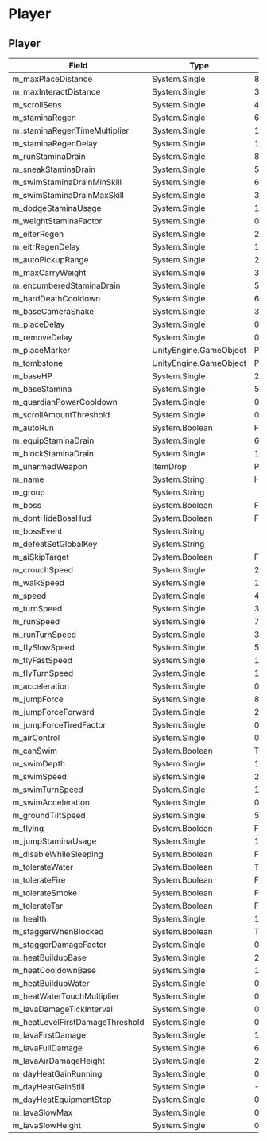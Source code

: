 # Player

## Player

|Field|Type|Default Value|
|-----|----|-------------|
|m_maxPlaceDistance|System.Single|8|
|m_maxInteractDistance|System.Single|3.5|
|m_scrollSens|System.Single|4|
|m_staminaRegen|System.Single|6|
|m_staminaRegenTimeMultiplier|System.Single|1|
|m_staminaRegenDelay|System.Single|1|
|m_runStaminaDrain|System.Single|8|
|m_sneakStaminaDrain|System.Single|5|
|m_swimStaminaDrainMinSkill|System.Single|6|
|m_swimStaminaDrainMaxSkill|System.Single|3|
|m_dodgeStaminaUsage|System.Single|15|
|m_weightStaminaFactor|System.Single|0.1|
|m_eiterRegen|System.Single|2|
|m_eitrRegenDelay|System.Single|1|
|m_autoPickupRange|System.Single|2|
|m_maxCarryWeight|System.Single|300|
|m_encumberedStaminaDrain|System.Single|5|
|m_hardDeathCooldown|System.Single|600|
|m_baseCameraShake|System.Single|3|
|m_placeDelay|System.Single|0.4|
|m_removeDelay|System.Single|0.25|
|m_placeMarker|UnityEngine.GameObject|PlaceMarker|
|m_tombstone|UnityEngine.GameObject|Player_tombstone|
|m_baseHP|System.Single|25|
|m_baseStamina|System.Single|50|
|m_guardianPowerCooldown|System.Single|0|
|m_scrollAmountThreshold|System.Single|0.1|
|m_autoRun|System.Boolean|False|
|m_equipStaminaDrain|System.Single|6|
|m_blockStaminaDrain|System.Single|10|
|m_unarmedWeapon|ItemDrop|PlayerUnarmed|
|m_name|System.String|Human|
|m_group|System.String||
|m_boss|System.Boolean|False|
|m_dontHideBossHud|System.Boolean|False|
|m_bossEvent|System.String||
|m_defeatSetGlobalKey|System.String||
|m_aiSkipTarget|System.Boolean|False|
|m_crouchSpeed|System.Single|2|
|m_walkSpeed|System.Single|1.6|
|m_speed|System.Single|4|
|m_turnSpeed|System.Single|300|
|m_runSpeed|System.Single|7|
|m_runTurnSpeed|System.Single|300|
|m_flySlowSpeed|System.Single|5|
|m_flyFastSpeed|System.Single|12|
|m_flyTurnSpeed|System.Single|12|
|m_acceleration|System.Single|0.8|
|m_jumpForce|System.Single|8|
|m_jumpForceForward|System.Single|2|
|m_jumpForceTiredFactor|System.Single|0.6|
|m_airControl|System.Single|0.1|
|m_canSwim|System.Boolean|True|
|m_swimDepth|System.Single|1.5|
|m_swimSpeed|System.Single|2|
|m_swimTurnSpeed|System.Single|100|
|m_swimAcceleration|System.Single|0.05|
|m_groundTiltSpeed|System.Single|50|
|m_flying|System.Boolean|False|
|m_jumpStaminaUsage|System.Single|10|
|m_disableWhileSleeping|System.Boolean|False|
|m_tolerateWater|System.Boolean|True|
|m_tolerateFire|System.Boolean|False|
|m_tolerateSmoke|System.Boolean|False|
|m_tolerateTar|System.Boolean|False|
|m_health|System.Single|100|
|m_staggerWhenBlocked|System.Boolean|True|
|m_staggerDamageFactor|System.Single|0.4|
|m_heatBuildupBase|System.Single|2.5|
|m_heatCooldownBase|System.Single|1|
|m_heatBuildupWater|System.Single|0.025|
|m_heatWaterTouchMultiplier|System.Single|0.1|
|m_lavaDamageTickInterval|System.Single|0.2|
|m_heatLevelFirstDamageThreshold|System.Single|0.7|
|m_lavaFirstDamage|System.Single|10|
|m_lavaFullDamage|System.Single|60|
|m_lavaAirDamageHeight|System.Single|2.2|
|m_dayHeatGainRunning|System.Single|0|
|m_dayHeatGainStill|System.Single|-0.1|
|m_dayHeatEquipmentStop|System.Single|0.5|
|m_lavaSlowMax|System.Single|0.8|
|m_lavaSlowHeight|System.Single|0.8|

